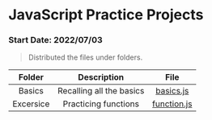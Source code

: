 # JavaScript Practice Projects 
### Start Date: 2022/07/03

> Distributed the files under folders.

|Folder|Description|File|
|:---:|:---:|:---:|
|Basics|Recalling all the basics|[basics.js](https://github.com/raihanrms/BingeJS/blob/main/Basics/basics.js)|
|Excersice|Practicing functions|[function.js](https://github.com/raihanrms/BingeJS/blob/main/functions/sum/exercise/script.js)|
